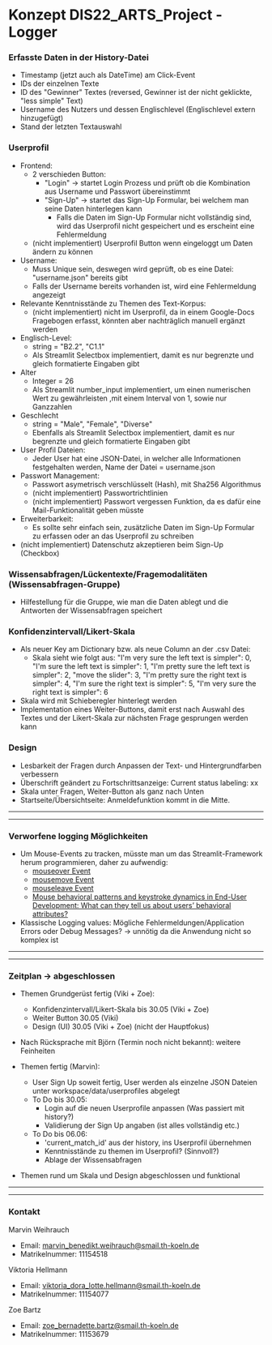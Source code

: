 # Konzept DIS22_ARTS_Project - Logger #

### Erfasste Daten in der History-Datei ###
- Timestamp (jetzt auch als DateTime) am Click-Event
- IDs der einzelnen Texte 
- ID des "Gewinner" Textes (reversed, Gewinner ist der nicht geklickte, "less simple" Text)
- Username des Nutzers und dessen Englischlevel (Englischlevel extern hinzugefügt)
- Stand der letzten Textauswahl 

### Userprofil ###
- Frontend:
    - 2 verschieden Button:
        - "Login" -> startet Login Prozess und prüft ob die Kombination aus Username und Passwort übereinstimmt
        - "Sign-Up" -> startet das Sign-Up Formular, bei welchem man seine Daten hinterlegen kann
            - Falls die Daten im Sign-Up Formular nicht vollständig sind, wird das Userprofil nicht gespeichert und es erscheint eine Fehlermeldung
    - (nicht implementiert) Userprofil Button wenn eingeloggt um Daten ändern zu können
- Username:
    - Muss Unique sein, deswegen wird geprüft, ob es eine Datei: "username.json" bereits gibt
    - Falls der Username bereits vorhanden ist, wird eine Fehlermeldung angezeigt
- Relevante Kenntnisstände zu Themen des Text-Korpus:
    - (nicht implementiert) nicht im Userprofil, da in einem Google-Docs Fragebogen erfasst, könnten aber nachträglich manuell ergänzt werden 
- Englisch-Level:
    - string = "B2.2", "C1.1" 
    - Als Streamlit Selectbox implementiert, damit es nur begrenzte und gleich formatierte Eingaben gibt
- Alter
    - Integer = 26
    - Als Streamlit number_input implementiert, um einen numerischen Wert zu gewährleisten ,mit einem Interval von 1, sowie nur Ganzzahlen
- Geschlecht
    - string = "Male", "Female", "Diverse"
    - Ebenfalls als Streamlit Selectbox implementiert, damit es nur begrenzte und gleich formatierte Eingaben gibt
- User Profil Dateien:
    - Jeder User hat eine JSON-Datei, in welcher alle Informationen festgehalten werden, Name der Datei = username.json  
- Passwort Management:
    - Passwort asymetrisch verschlüsselt (Hash), mit Sha256 Algorithmus
    - (nicht implementiert) Passwortrichtlinien
    - (nicht implementiert) Passwort vergessen Funktion, da es dafür eine Mail-Funktionalität geben müsste
- Erweiterbarkeit:
    - Es sollte sehr einfach sein, zusätzliche Daten im Sign-Up Formular zu erfassen oder an das Userprofil zu schreiben
- (nicht implementiert) Datenschutz akzeptieren beim Sign-Up (Checkbox)
 
### Wissensabfragen/Lückentexte/Fragemodalitäten (Wissensabfragen-Gruppe) ###
- Hilfestellung für die Gruppe, wie man die Daten ablegt und die Antworten der Wissensabfragen speichert

### Konfidenzintervall/Likert-Skala ###
- Als neuer Key am Dictionary bzw. als neue Column an der .csv Datei:
    - Skala sieht wie folgt aus: "I'm very sure the left text is simpler": 0,
    "I'm sure the left text is simpler": 1,
    "I'm pretty sure the left text is simpler": 2,
    "move the slider": 3,
    "I'm pretty sure the right text is simpler": 4,
    "I'm sure the right text is simpler": 5,
    "I'm very sure the right text is simpler": 6
- Skala wird mit Schieberegler hinterlegt werden 
- Implementation eines Weiter-Buttons, damit erst nach Auswahl des Textes und der Likert-Skala zur nächsten Frage gesprungen werden kann

### Design ###
- Lesbarkeit der Fragen durch Anpassen der Text- und Hintergrundfarben verbessern
- Überschrift geändert zu Fortschrittsanzeige: Current status labeling: xx
- Skala unter Fragen, Weiter-Button als ganz nach Unten
- Startseite/Übersichtseite: Anmeldefunktion kommt in die Mitte.
__________________________________________________________________________________________
__________________________________________________________________________________________

### Verworfene logging Möglichkeiten ###
- Um Mouse-Events zu tracken, müsste man um das Streamlit-Framework herum programmieren, daher zu aufwendig:
    - [mouseover Event](https://www.w3schools.com/jsref/event_onmouseover.asp)
    - [mousemove Event](https://www.w3schools.com/jsref/event_onmousemove.asp)
    - [mouseleave Event](https://www.w3schools.com/jsref/event_onmouseleave.asp)
    - [Mouse behavioral patterns and keystroke dynamics in End-User
    Development: What can they tell us about users’ behavioral attributes?](https://doi.org/10.1016/j.chb.2018.02.012)
- Klassische Logging values: Mögliche Fehlermeldungen/Application Errors oder Debug Messages? -> unnötig da die Anwendung nicht so komplex ist
__________________________________________________________________________________________
__________________________________________________________________________________________
### Zeitplan -> abgeschlossen ###

- Themen Grundgerüst fertig (Viki + Zoe):
  - Konfidenzintervall/Likert-Skala bis 30.05 (Viki + Zoe)
  - Weiter Button 30.05 (Viki)
  - Design (UI) 30.05 (Viki + Zoe) (nicht der Hauptfokus)
- Nach Rücksprache mit Björn (Termin noch nicht bekannt): weitere Feinheiten

- Themen fertig (Marvin):
  - User Sign Up soweit fertig, User werden als einzelne JSON Dateien unter workspace/data/userprofiles abgelegt
  - To Do bis 30.05:
    - Login auf die neuen Userprofile anpassen (Was passiert mit history?)
    - Validierung der Sign Up angaben (ist alles vollständig etc.)
  - To Do bis 06.06:
    - 'current_match_id' aus der history, ins Userprofil übernehmen
    - Kenntnisstände zu themen im Userprofil? (Sinnvoll?)
    - Ablage der Wissensabfragen
   
- Themen rund um Skala und Design abgeschlossen und funktional
 
__________________________________________________________________________________________
__________________________________________________________________________________________

### Kontakt ###
Marvin Weihrauch 
- Email: marvin_benedikt.weihrauch@smail.th-koeln.de
- Matrikelnummer: 11154518

Viktoria Hellmann
- Email: viktoria_dora_lotte.hellmann@smail.th-koeln.de
- Matrikelnummer: 11154077

Zoe Bartz
- Email: zoe_bernadette.bartz@smail.th-koeln.de
- Matrikelnummer: 11153679
